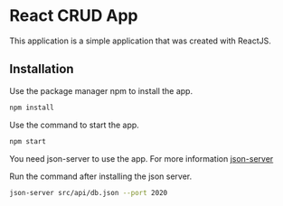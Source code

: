 # React CRUD App

This application is a simple application that was created with ReactJS. 

## Installation

Use the package manager npm to install the app.

```bash
npm install
```

Use the command to start the app.
```bash
npm start
```

You need json-server to use the app. For more information [json-server](https://github.com/typicode/json-server)

Run the command after installing the json server.
```bash
json-server src/api/db.json --port 2020
